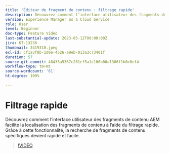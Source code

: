 ```yaml
---
title: 'Éditeur de fragment de contenu : filtrage rapide'
description: Découvrez comment l’interface utilisateur des fragments de contenu AEM facilite la localisation des fragments de contenu à l’aide du filtrage rapide. Grâce à cette fonctionnalité, la recherche de fragments de contenu spécifiques devient rapide et facile.
version: Experience Manager as a Cloud Service
role: User
level: Beginner
doc-type: Feature Video
last-substantial-update: 2023-05-12T00:00:00Z
jira: KT-13238
thumbnail: 3419310.jpeg
exl-id: cf1a3f0b-1d0e-4526-a9eb-013a3c73401f
duration: 57
source-git-commit: 48433a5367c281cf5a1c106b08a1306f1b0e8ef4
workflow-type: tm+mt
source-wordcount: '61'
ht-degree: 100%

---
```


# Filtrage rapide

Découvrez comment l’interface utilisateur des fragments de contenu AEM facilite la localisation des fragments de contenu à l’aide du filtrage rapide. Grâce à cette fonctionnalité, la recherche de fragments de contenu spécifiques devient rapide et facile.

>[!VIDEO](https://video.tv.adobe.com/v/3436698/?learn=on&captions=fre_fr)
